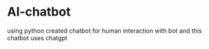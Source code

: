 # AI-chatbot
using python created chatbot for human interaction with bot and 
this chatbot uses chatgpt 
